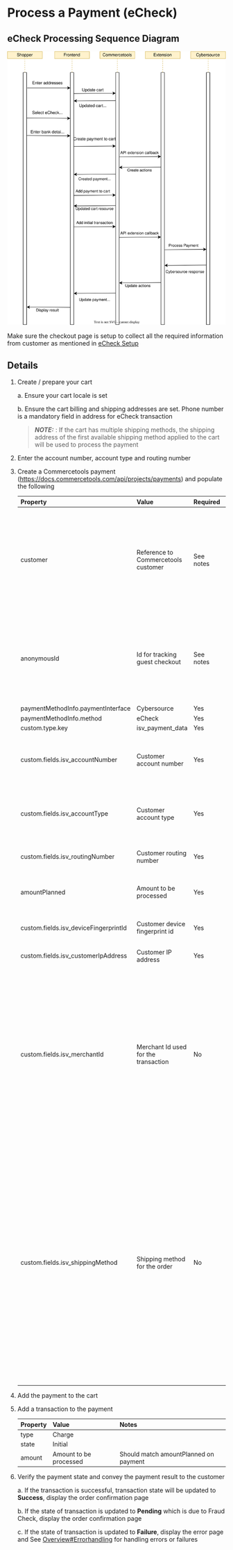 # Process a Payment (eCheck)

## eCheck Processing Sequence Diagram

![eCheck Processing flow](./images/Flow-diagram-eCheck.svg)

Make sure the checkout page is setup to collect all the required information from customer as mentioned in [eCheck Setup](./eCheck-Setup.md)
## Details

1.  Create / prepare your cart

    a. Ensure your cart locale is set
    
    b. Ensure the cart billing and shipping addresses are set. Phone number is a mandatory field in address for eCheck transaction 

    > **_NOTE:_** : If the cart has multiple shipping methods, the shipping address of the first available shipping method applied to the cart will be used to process the payment
    

2. Enter the account number, account type and routing number

3.  Create a Commercetools payment
    (https://docs.commercetools.com/api/projects/payments) and
    populate the following

    | Property                              | Value                               | Required  | Notes                                                                                                                                                                                                                                                                                                                                                                                                                                                                                                                                                                                                                                                                                                         |
    | ------------------------------------- | ----------------------------------- | --------- | ------------------------------------------------------------------------------------------------------------------------------------------------------------------------------------------------------------------------------------------------------------------------------------------------------------------------------------------------------------------------------------------------------------------------------------------------------------------------------------------------------------------------------------------------------------------------------------------------------------------------------------------------------------------------------------------------------------- |
    | customer                              | Reference to Commercetools customer | See notes | Required for non-guest checkout. If using MyPayments API this will automatically be set to the logged in customer. One of customer or anonymousId must be populated                                                                                                                                                                                                                                                                                                                                                                                                                                                                                                                                           |
    | anonymousId                           | Id for tracking guest checkout      | See notes | Required for guest checkout. If using MyPayments API this will automatically be set. One of customer or anonymousId must be populated                                                                                                                                                                                                                                                                                                                                                                                                                                                                                                                                                                         |
    | paymentMethodInfo.paymentInterface    | Cybersource                         | Yes       |                                                                                                                                                                                                                                                                                                                                                                                                                                                                                                                                                                                                                                                                                                               |
    | paymentMethodInfo.method              | eCheck                              | Yes       |                                                                                                                                                                                                                                                                                                                                                                                                                                                                                                                                                                                                                                                                                                               |
    | custom.type.key                       | isv_payment_data                    | Yes       |                                                                                                                                                                                                                                                                                                                                                                                                                                                                                                                                                                                                                                                                                                               |
    | custom.fields.isv_accountNumber       | Customer account number             | Yes       | Encoded account number for customer's bank account (Max length is 17)                                                                                                                                                                                                                                                                                                                                                                                                                                                                                                                                                                                                                                                            |
    | custom.fields.isv_accountType         | Customer account type               | Yes       | Possible customer account type (Possible values are mentioned in [eCheck Setup](./eCheck-Setup.md))                                                                                                                                                                                                                                                                                                                                                                                                                                                                                                                                                                                                                                                                                |
    | custom.fields.isv_routingNumber       | Customer routing number             | Yes       | Also named as transit number(Max 9 digits)                                                                                                                                                                                                                                                                                                                                                                                                                                                                                                                                                                                                                                                |
    | amountPlanned                         | Amount to be processed              | Yes       | Should match cart gross total, unless split payments are being used                                                                                                                                                                                                                                                                                                                                                                                                                                                                                                                                                                                                                                           |
    | custom.fields.isv_deviceFingerprintId | Customer device fingerprint id      | Yes       | Refer [Device Fingerprinting](./Decision-Manager.md#device-fingerprinting) to generate this value|
    | custom.fields.isv_customerIpAddress   | Customer IP address                 | Yes       | Populated from client-side libraries                                                                                                                                                                                                                                                                                                                                                                                                                                                                                                                                                                                                                                                                          |
    | custom.fields.isv_merchantId   | Merchant Id used for the transaction                 | No       | Required when you want to support Multi-Mid functionality. Populate this field with the value of merchant Id in which the transaction should happen. When this field is empty, default mid configuration will be considered for the transaction. The same mid will be used for the follow-on transactions.                                                                                         |
    | custom.fields.isv_shippingMethod | Shipping method for the order                                                                                         | No    | Possible values: <ul> <li> `lowcost`: Lowest-cost service  </li> <li>`sameday`: Courier or same-day service </li> <li>`oneday`: Next-day or overnight service </li> <li>`twoday`: Two-day service </li> <li>`threeday`: Three-day service.</li> <li> `pickup`: Store pick-up </li> <li> `other`: Other shipping method </li> <li> `none`: No shipping method because product is a service or subscription </li> |

5.  Add the payment to the cart

6.  Add a transaction to the payment

    | Property | Value                  | Notes                                 |
    | -------- | ---------------------- | ------------------------------------- |
    | type     | Charge                 |                                       |
    | state    | Initial                |                                       |
    | amount   | Amount to be processed | Should match amountPlanned on payment |

7.  Verify the payment state and convey the payment result to the customer

    a. If the transaction is successful, transaction state will be updated to **Success**, display the order confirmation page

    b. If the state of transaction is updated to **Pending** which is due to Fraud Check, display the order confirmation page

    c. If the state of transaction is updated to **Failure**, display the error page and See [Overview\#Errorhandling](Overview.md#error-handling) for handling errors or failures
